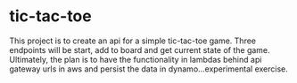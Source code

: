 # tic-tac-toe

This project is to create an api for a simple tic-tac-toe game.  Three endpoints will be start, add to board and get current state of the game.  Ultimately, the plan is to have the functionality in lambdas behind api gateway urls in aws and persist the data in dynamo...experimental exercise.  
